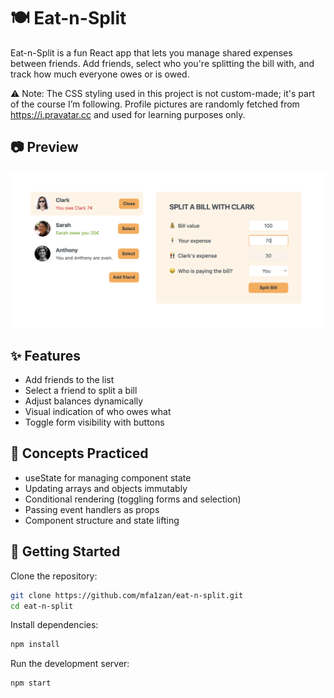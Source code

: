 # 🍽️ Eat-n-Split 
Eat-n-Split is a fun React app that lets you manage shared expenses between friends. Add friends, select who you're splitting the bill with, and track how much everyone owes or is owed.

⚠️ Note: The CSS styling used in this project is not custom-made; it's part of the course I’m following. Profile pictures are randomly fetched from https://i.pravatar.cc and used for learning purposes only.
  

## 📷 Preview
![Eat and Split Screenshot](./assets/Preview.png)

## ✨ Features 
- Add friends to the list
- Select a friend to split a bill
- Adjust balances dynamically
- Visual indication of who owes what 
- Toggle form visibility with buttons

## 🧠 Concepts Practiced
- useState for managing component state
- Updating arrays and objects immutably
- Conditional rendering (toggling forms and selection)
- Passing event handlers as props
- Component structure and state lifting

## 🚀 Getting Started

Clone the repository:
```bash
git clone https://github.com/mfa1zan/eat-n-split.git
cd eat-n-split
```

Install dependencies:
```bash
npm install
```

Run the development server:
```bash
npm start
```


